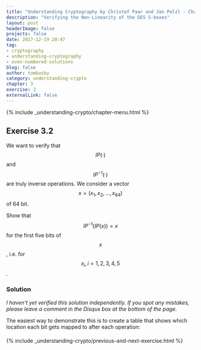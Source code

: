```yaml
---
title: "Understanding Cryptography by Christof Paar and Jan Pelzl - Chapter 3 Solutions - Ex3.2"
description: "Verifying the Non-Linearity of the DES S-boxes"
layout: post
headerImage: false
projects: false
date: 2017-12-19 20:47
tag:
- cryptography
- understanding-cryptography
- even-numbered-solutions
blog: false
author: tombusby
category: understanding-crypto
chapter: 3
exercise: 2
externalLink: false
---
```


{% include _understanding-crypto/chapter-menu.html %}

## Exercise 3.2

We want to verify that $$IP(·)$$ and $$IP^{−1}(·)$$ are truly inverse operations. We consider a vector $$x = (x_1,x_2,...,x_{64})$$ of 64 bit.

Show that $$ IP^{−1}(IP(x)) = x $$ for the first five bits of $$x$$, i.e. for $$x_i, i = 1,2,3,4,5$$.

### Solution

*I haven't yet verified this solution independently. If you spot any mistakes, please leave a comment in the Disqus box at the bottom of the page.*

The easiest way to demonstrate this is to create a table that shows which location each bit gets mapped to after each operation:

<div style="text-align: center; margin-bottom: 20px">
<script type="math/tex">
\begin{array}{c}
& x_1 & x_2 & x_3 & x_4 & x_5 & x_6 \\
IP & \downarrow & \downarrow & \downarrow & \downarrow & \downarrow & \downarrow \\
& x_{58} & x_{50} & x_{42} & x_{34} & x_{26} & x_{18} \\
IP^{-1} & \downarrow & \downarrow & \downarrow & \downarrow & \downarrow & \downarrow \\
& x_1 & x_2 & x_3 & x_4 & x_5 & x_6
\end{array}
</script>
</div>

{% include _understanding-crypto/previous-and-next-exercise.html %}
